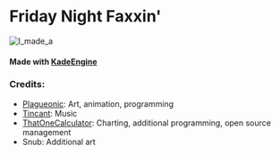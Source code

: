 # Friday Night Faxxin'

![I_made_a](https://user-images.githubusercontent.com/44733677/126001594-22fac904-03a3-4992-a393-c1694abd20c9.gif)


#### Made with [KadeEngine](https://github.com/KadeDev/Kade-Engine)

### Credits:
- [Plagueonic](https://twitter.com/Plagueonic): Art, animation, programming
- [Tincant](https://twitter.com/tincant_): Music
- [ThatOneCalculator](https://t1c.dev): Charting, additional programming, open source management
- Snub: Additional art
